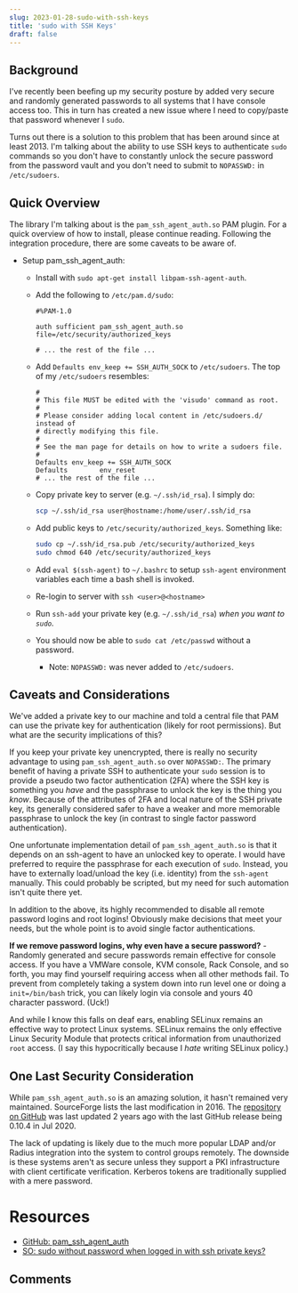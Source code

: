 ```yaml
---
slug: 2023-01-28-sudo-with-ssh-keys
title: 'sudo with SSH Keys'
draft: false
---
```


## Background

I've recently been beefing up my security posture by added very secure and randomly generated passwords to all systems that I have console access too. This in turn has created a new issue where I need to copy/paste that password whenever I `sudo`.

Turns out there is a solution to this problem that has been around since at least 2013. I'm talking about the ability to use SSH keys to authenticate `sudo` commands so you don't have to constantly unlock the secure password from the password vault and you don't need to submit to `NOPASSWD:` in `/etc/sudoers`.

<!-- truncate -->

## Quick Overview

The library I'm talking about is the `pam_ssh_agent_auth.so` PAM plugin. For a quick overview of how to install, please continue reading. Following the integration procedure, there are some caveats to be aware of.

- Setup pam_ssh_agent_auth:

  - Install with `sudo apt-get install libpam-ssh-agent-auth`.
  - Add the following to `/etc/pam.d/sudo`:

    ```text
    #%PAM-1.0

    auth sufficient pam_ssh_agent_auth.so file=/etc/security/authorized_keys

    # ... the rest of the file ...
    ```
  
  - Add `Defaults env_keep += SSH_AUTH_SOCK` to `/etc/sudoers`. The top of my `/etc/sudoers` resembles:

    ```text
    #
    # This file MUST be edited with the 'visudo' command as root.
    #
    # Please consider adding local content in /etc/sudoers.d/ instead of
    # directly modifying this file.
    #
    # See the man page for details on how to write a sudoers file.
    #
    Defaults env_keep += SSH_AUTH_SOCK
    Defaults        env_reset
    # ... the rest of the file ...
    ```

  - Copy private key to server (e.g. `~/.ssh/id_rsa`). I simply do:

    ```sh
    scp ~/.ssh/id_rsa user@hostname:/home/user/.ssh/id_rsa
    ```

  - Add public keys to `/etc/security/authorized_keys`. Something like:

    ```sh
    sudo cp ~/.ssh/id_rsa.pub /etc/security/authorized_keys
    sudo chmod 640 /etc/security/authorized_keys
    ```

  - Add `eval $(ssh-agent)` to `~/.bashrc` to setup `ssh-agent` environment variables each time a bash shell is invoked.
  
  - Re-login to server with `ssh <user>@<hostname>`
  
  - Run `ssh-add` your private key (e.g. `~/.ssh/id_rsa`) _when you want to `sudo`._

  - You should now be able to `sudo cat /etc/passwd` without a password.
    - Note: `NOPASSWD:` was never added to `/etc/sudoers`.

## Caveats and Considerations

We've added a private key to our machine and told a central file that PAM can use the private key for authentication (likely for root permissions). But what are the security implications of this?

If you keep your private key unencrypted, there is really no security advantage to using `pam_ssh_agent_auth.so` over `NOPASSWD:`. The primary benefit of having a private SSH to authenticate your `sudo` session is to provide a pseudo two factor authentication (2FA) where the SSH key is something you _have_ and the passphrase to unlock the key is the thing you _know_. Because of the attributes of 2FA and local nature of the SSH private key, its generally considered safer to have a weaker and more memorable passphrase to unlock the key (in contrast to single factor password authentication).

One unfortunate implementation detail of `pam_ssh_agent_auth.so` is that it depends on an ssh-agent to have an unlocked key to operate. I would have preferred to require the passphrase for each execution of `sudo`. Instead, you have to externally load/unload the key (i.e. identity) from the `ssh-agent` manually. This could probably be scripted, but my need for such automation isn't quite there yet.

In addition to the above, its highly recommended to disable all remote password logins and root logins! Obviously make decisions that meet your needs, but the whole point is to avoid single factor authentications.

**If we remove password logins, why even have a secure password?** - Randomly generated and secure passwords remain effective for console access. If you have a VMWare console, KVM console, Rack Console, and so forth, you may find yourself requiring access when all other methods fail. To prevent from completely taking a system down into run level one or doing a `init=/bin/bash` trick, you can likely login via console and yours 40 character password. (Uck!)

And while I know this falls on deaf ears, enabling SELinux remains an effective way to protect Linux systems. SELinux remains the only effective Linux Security Module that protects critical information from unauthorized `root` access. (I say this hypocritically because I _hate_ writing SELinux policy.)

## One Last Security Consideration

While `pam_ssh_agent_auth.so` is an amazing solution, it hasn't remained very maintained. SourceForge lists the last modification in 2016. The [repository on GitHub](https://github.com/jbeverly/pam_ssh_agent_auth) was last updated 2 years ago with the last GitHub release being 0.10.4 in Jul 2020.

The lack of updating is likely due to the much more popular LDAP and/or Radius integration into the system to control groups remotely. The downside is these systems aren't as secure unless they support a PKI infrastructure with client certificate verification. Kerberos tokens are traditionally supplied with a mere password.

# Resources

- [GitHub: pam_ssh_agent_auth](https://github.com/jbeverly/pam_ssh_agent_auth)
- [SO: sudo without password when logged in with ssh private keys?](https://superuser.com/questions/492405/sudo-without-password-when-logged-in-with-ssh-private-keys)

## Comments

<Comments />






